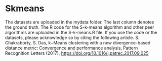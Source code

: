 # Skmeans
The datasets are uploaded in the mydata folder. The last column denotes the ground truth. The R code for the S-k-means algorithm and other peer algorithms are uploaded in the S-k-means.R file. 
If you use the code or the datasets, please acknowledge so by citing the following article.
S. Chakraborty, S. Das, k−Means clustering with a new divergence-based distance metric: Convergence and
performance analysis, Pattern Recognition Letters (2017), https://doi.org/10.1016/j.patrec.2017.09.025
